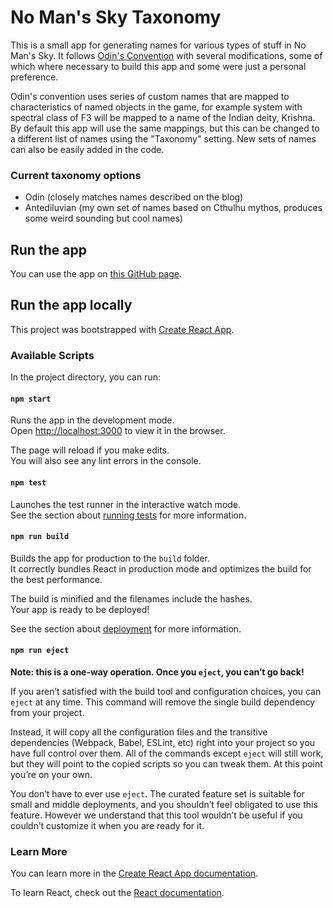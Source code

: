 # No Man's Sky Taxonomy

This is a small app for generating names for various types of stuff in No Man's Sky. It follows [Odin's Convention](https://www.odingaming.com/2018/01/15/no-mans-sky-naming-convention/) with several modifications, some of which where necessary to build this app and some were just a personal preference. 

Odin's convention uses series of custom names that are mapped to characteristics of named objects in the game, for example system with spectral class of F3 will be mapped to a name of the Indian deity, Krishna. By default this app will use the same mappings, but this can be changed to a different list of names using the "Taxonomy" setting. New sets of names can also be easily added in the code.

### Current taxonomy options
- Odin (closely matches names described on the blog)
- Antediluvian (my own set of names based on Cthulhu mythos, produces some weird sounding but cool names)

## Run the app

You can use the app on [this GitHub page](https://mutisz.github.io/nms-taxonomy/).

## Run the app locally

This project was bootstrapped with [Create React App](https://github.com/facebook/create-react-app).

### Available Scripts

In the project directory, you can run:

#### `npm start`

Runs the app in the development mode.<br>
Open [http://localhost:3000](http://localhost:3000) to view it in the browser.

The page will reload if you make edits.<br>
You will also see any lint errors in the console.

#### `npm test`

Launches the test runner in the interactive watch mode.<br>
See the section about [running tests](https://facebook.github.io/create-react-app/docs/running-tests) for more information.

#### `npm run build`

Builds the app for production to the `build` folder.<br>
It correctly bundles React in production mode and optimizes the build for the best performance.

The build is minified and the filenames include the hashes.<br>
Your app is ready to be deployed!

See the section about [deployment](https://facebook.github.io/create-react-app/docs/deployment) for more information.

#### `npm run eject`

**Note: this is a one-way operation. Once you `eject`, you can’t go back!**

If you aren’t satisfied with the build tool and configuration choices, you can `eject` at any time. This command will remove the single build dependency from your project.

Instead, it will copy all the configuration files and the transitive dependencies (Webpack, Babel, ESLint, etc) right into your project so you have full control over them. All of the commands except `eject` will still work, but they will point to the copied scripts so you can tweak them. At this point you’re on your own.

You don’t have to ever use `eject`. The curated feature set is suitable for small and middle deployments, and you shouldn’t feel obligated to use this feature. However we understand that this tool wouldn’t be useful if you couldn’t customize it when you are ready for it.

### Learn More

You can learn more in the [Create React App documentation](https://facebook.github.io/create-react-app/docs/getting-started).

To learn React, check out the [React documentation](https://reactjs.org/).
